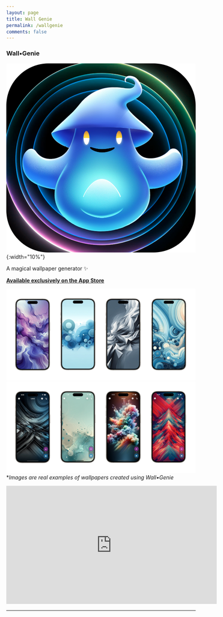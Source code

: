 ```yaml
---
layout: page
title: Wall Genie
permalink: /wallgenie
comments: false
---
```


### Wall•Genie
![WallGenie Samples](assets/images/WallGenie/icon-new.png){:width="10%"}   

A magical wallpaper generator ✨

**[Available exclusively on the App Store](https://apps.apple.com/us/app/wall-genie-ai-wallpaper/id6496679681)**  

![WallGenie Samples](assets/images/WallGenie/promo2.png)  
![WallGenie Samples](assets/images/WallGenie/promo4.png)  
**Images are real examples of wallpapers created using Wall•Genie*  

<iframe width="560" height="315" src="https://www.youtube.com/embed/G8NIk2D4PKw?si=ZX7C5M92GbXRud-k" title="YouTube video player" frameborder="0" allow="accelerometer; autoplay; clipboard-write; encrypted-media; gyroscope; picture-in-picture; web-share" referrerpolicy="strict-origin-when-cross-origin" allowfullscreen></iframe>

---

<html lang="en">
<head>
    <meta charset="UTF-8">
    <title>FAQ - Echodots</title>
    <style>
        .faq-question {
            cursor: pointer;
            color: #1b9963; /* Adjust the color to fit your design */
            margin-bottom: 5px;
        }

        .faq-question:hover {
            text-decoration: underline;
        }

        .faq-answer {
            display: none;
            margin-top: 5px;
            margin-bottom: 20px;
        }
    </style>
</head>
<body>

<h4 id="faq">FAQ</h4>

<div class="faq-item">
    <h6 class="faq-question">Is a subscription required?</h6>
    <p class="faq-answer">
        Yes. To put it simply, every image generated with Wall•Genie costs money, so an active subscription is required to create wallpapers. Subscribers also gain the added perk of downloading community-posted wallpapers.
    </p>
</div>

<div class="faq-item">
    <h6 class="faq-question">What engine is being used for image generation?</h6>
    <p class="faq-answer">
        Wall•Genie is using the ChatGPT API to generate images using the latest DALL•E 3 engine. If rate limits are reached with image generations, Wall•Genie may fallback to DALL•E 2 and return a 1024x1024 image.
    </p>
</div>

<div class="faq-item">
    <h6 class="faq-question">What prompt is Wall•Genie using, and can it be customized?</h6>
    <p class="faq-answer">
        Wall•Genie's prompt has been rigorously tested and refined to provide the best results using the variables you select during image generation. Due to the nature of Generative AI, results will not always result in the expected. For the safety of Wall•Genie users, this prompt is not publically available or editable. 
    </p>
</div>

<div class="faq-item">
    <h6 class="faq-question">What is the generated image resolution?</h6>
    <p class="faq-answer">
       Wall•Genie is generating images at the highest resolution that DALL•E allows for portait images which is 1024x1792. If rate limits are reached and the model has to fallback to DALL•2, the resolution will be 1024x1024.
    </p>
</div>

<div class="faq-item">
    <h6 class="faq-question">Does Wall•Genie allow for creating iPad and Desktop wallpapers?</h6>
    <p class="faq-answer">
       At this time, the app's primary focus is creating wallpapers for mobile.
    </p>
</div>

<div class="faq-item">
    <h6 class="faq-question">Why can't I take screenshots?</h6>
    <p class="faq-answer">
        We prioritize safeguarding our community's creative work. As part of this commitment, screenshot functionality is an exclusive feature available to our subscribed members, ensuring their creations remain unique and protected.
    </p>
</div>

<div class="faq-item">
    <h6 class="faq-question">Can you explain the pricing?</h6>
    <p class="faq-answer">
        Wall•Genie aims to provide extremely competetive pricing compared to other wallpaper apps, while also covering API costs, server costs, development and maintenance costs, and support. For users who might go in short bursts of creativity, the *Starter* subscription (billed weekly) may be more in line with creating and participating in the community. For users who are always on the hunt for the freshest wallpapers and interested in growing their collection, the *Pro* subscription (billed monthly) is a great option.
    </p>
</div>

<div class="faq-item">
    <h6 class="faq-question">Can I change my subscription tier?</h6>
    <p class="faq-answer">
        To change your subscription tier, go to Info > Manage Subscription
    </p>
</div>

<div class="faq-item">
    <h6 class="faq-question">Does Wall•Genie support Family Sharing?</h6>
    <p class="faq-answer">
        Family Sharing is not supported at this time.
    </p>
</div>

<script>
document.addEventListener("DOMContentLoaded", function() {
    // Initially hide all answers
    var faqAnswers = document.querySelectorAll(".faq-answer");
    faqAnswers.forEach(function(answer) {
        answer.style.display = "none";
    });

    // Add click event listeners to questions
    var faqQuestions = document.querySelectorAll(".faq-question");
    faqQuestions.forEach(function(question) {
        question.addEventListener("click", function() {
            var answer = this.nextElementSibling;
            answer.style.display = answer.style.display === "none" ? "block" : "none";
        });
    });
});

</script>

</body>
</html>

---
<h4 id="terms">Terms</h4>
By using Wall•Genie, you agree to the following terms, in addition to the [Apple Standard EULA](https://www.apple.com/legal/internet-services/itunes/dev/stdeula/):
- Images are created using Generative AI, and therefore results may vary.
- Wall•Genie and OpenAI (per their licensing guidelines) do not claim ownership of the images created.
- Images generated using Wall•Genie, by any user, can be used for both personal and commercial use without permission.
- Wall•Genie and its services are provided "as-is" and reserves the right to update, enhance, or change the service at anay time.
- Abuse of Wall•Genie and its services, including API integrations, in-app screenshots, or other actions outside if the app's intended use are strictly prohibited and may result in a permanent ban.

---
<h4 id="privacy">Privacy</h4>
Privacy is a first-class citizen in Wall•Genie. Unlike other wallpaper apps, your usage is not tracked or tied to your identity, nor is a sign-in process required in order to use the app, keeping your identity completely anonymous. Certain statistics are collected anonymously in order to help improve the app; things like iPhone model, iOS version, wallpaper upvote count, wallpaper generation count, and wallpaper upload count. All of these stats are aggregated using the privacy-focused solution [TelemetryDeck](https://telemetrydeck.com).

---
<h4 id="support">Support</h4>
**Supported Devices**: iPhone  
**Apple App ID**: 6496679681  
**Category**: Graphics & Design  
**Developer**: rakTech LLC  
**Contact**: support@raktech.app  